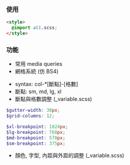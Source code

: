 ### 使用

```html
<style>
  @import all.scss;
</style>
```

### 功能

- 常用 media queries
- 網格系統 (仿 BS4)

* syntax: col-\*\[斷點\]-\[格數\]
* 斷點: sm, md, lg, xl
* 斷點與格數調整 (\_variable.scss)

```scss
$gutter-width: 30px;
$grid-columns: 12;

$xl-breakpoint: 1024px;
$lg-breakpoint: 768px;
$md-breakpoint: 570px;
$sm-breakpoint: 375px;
```

- 顏色, 字型, 內距與外距的調整 (\_variable.scss)
